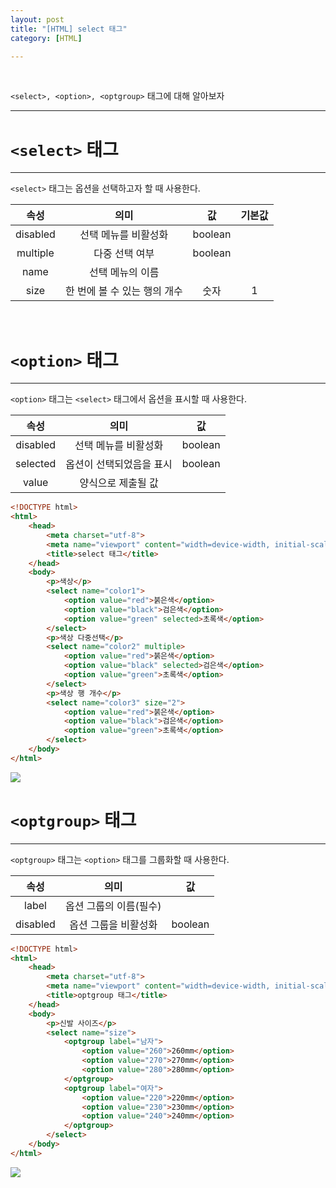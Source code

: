 ```yaml
---
layout: post
title: "[HTML] select 태그"
category: [HTML]

---
```

<br>

`<select>, <option>, <optgroup>` 태그에 대해 알아보자
<!-- more -->

<hr>


# `<select>` 태그
---
`<select>` 태그는 옵션을 선택하고자 할 때 사용한다.

|속성|의미|값|기본값|
|:---:|:---:|:---:|:---:|
|disabled|선택 메뉴를 비활성화|boolean| |
|multiple|다중 선택 여부|boolean| |
|name|선택 메뉴의 이름| | |
|size|한 번에 볼 수 있는 행의 개수|숫자|1|

<br>

# `<option>` 태그
---
`<option>` 태그는 `<select>` 태그에서 옵션을 표시할 때 사용한다.

|속성|의미|값|
|:---:|:---:|:---:|
|disabled|선택 메뉴를 비활성화|boolean|
|selected|옵션이 선택되었음을 표시|boolean|
|value|양식으로 제출될 값| |

```html
<!DOCTYPE html>
<html>
    <head>
        <meta charset="utf-8">
        <meta name="viewport" content="width=device-width, initial-scale=1.0">
        <title>select 태그</title>
    </head>
    <body>
        <p>색상</p>
        <select name="color1">
            <option value="red">붉은색</option>
            <option value="black">검은색</option>
            <option value="green" selected>초록색</option>
        </select>
        <p>색상 다중선택</p>
        <select name="color2" multiple>
            <option value="red">붉은색</option>
            <option value="black" selected>검은색</option>
            <option value="green">초록색</option>
        </select>
        <p>색상 행 개수</p>
        <select name="color3" size="2">
            <option value="red">붉은색</option>
            <option value="black">검은색</option>
            <option value="green">초록색</option>
        </select>
    </body>
</html>
```
<img src="https://sanggil1107.github.io//public/img/html/select.PNG" >

<br>

# `<optgroup>` 태그
---
`<optgroup>` 태그는 `<option>` 태그를 그룹화할 때 사용한다.

|속성|의미|값|
|:---:|:---:|:---:|
|label|옵션 그룹의 이름(필수)| |
|disabled|옵션 그룹을 비활성화|boolean|

```html
<!DOCTYPE html>
<html>
    <head>
        <meta charset="utf-8">
        <meta name="viewport" content="width=device-width, initial-scale=1.0">
        <title>optgroup 태그</title>
    </head>
    <body>
        <p>신발 사이즈</p>
        <select name="size">
            <optgroup label="남자">
                <option value="260">260mm</option>
                <option value="270">270mm</option>
                <option value="280">280mm</option>
            </optgroup>
            <optgroup label="여자">
                <option value="220">220mm</option>
                <option value="230">230mm</option>
                <option value="240">240mm</option>
            </optgroup>
        </select>
    </body>
</html>
```
<img src="https://sanggil1107.github.io//public/img/html/optgroup.png" >
